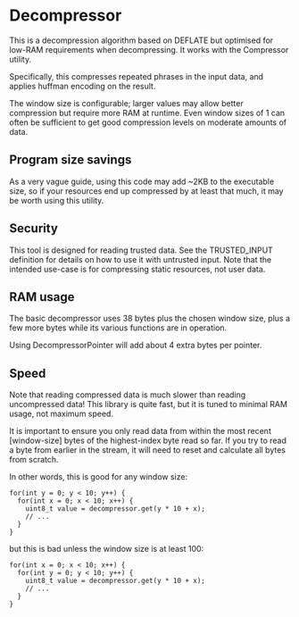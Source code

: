 # Decompressor

This is a decompression algorithm based on DEFLATE but optimised for
low-RAM requirements when decompressing. It works with the Compressor
utility.

Specifically, this compresses repeated phrases in the input data, and
applies huffman encoding on the result.

The window size is configurable; larger values may allow better
compression but require more RAM at runtime. Even window sizes of 1
can often be sufficient to get good compression levels on moderate
amounts of data.

## Program size savings

As a very vague guide, using this code may add ~2KB to the executable
size, so if your resources end up compressed by at least that much, it
may be worth using this utility.

## Security

This tool is designed for reading trusted data. See the TRUSTED_INPUT
definition for details on how to use it with untrusted input. Note that
the intended use-case is for compressing static resources, not user
data.

## RAM usage

The basic decompressor uses 38 bytes plus the chosen window size, plus
a few more bytes while its various functions are in operation.

Using DecompressorPointer will add about 4 extra bytes per pointer.

## Speed

Note that reading compressed data is much slower than reading
uncompressed data! This library is quite fast, but it is tuned to
minimal RAM usage, not maximum speed.

It is important to ensure you only read data from within the most
recent [window-size] bytes of the highest-index byte read so far.
If you try to read a byte from earlier in the stream, it will need to
reset and calculate all bytes from scratch.

In other words, this is good for any window size:

```
for(int y = 0; y < 10; y++) {
  for(int x = 0; x < 10; x++) {
    uint8_t value = decompressor.get(y * 10 + x);
    // ...
  }
}
```

but this is bad unless the window size is at least 100:

```
for(int x = 0; x < 10; x++) {
  for(int y = 0; y < 10; y++) {
    uint8_t value = decompressor.get(y * 10 + x);
    // ...
  }
}
```
